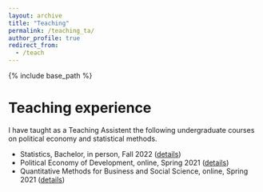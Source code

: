 ```yaml
---
layout: archive
title: "Teaching"
permalink: /teaching_ta/
author_profile: true
redirect_from:
  - /teach
---
```

{% include base_path %}

# Teaching experience

I have taught as a Teaching Assistent the following undergraduate courses on political economy and statistical methods.

- Statistics, Bachelor, in person, Fall 2022 ([details](http://kursuskatalog.cbs.dk/2021-2022/BA-BEBUO1010U.aspx))
- Political Economy of Development, online,  Spring 2021  ([details](http://kursuskatalog.cbs.dk/2021-2022/BA-BPOLO1287U.aspx))
- Quantitative Methods for Business and Social Science, online,  Spring 2021  ([details](https://kursuskatalog.cbs.dk/2021-2022/BA-BPOLO2010U.aspx))

